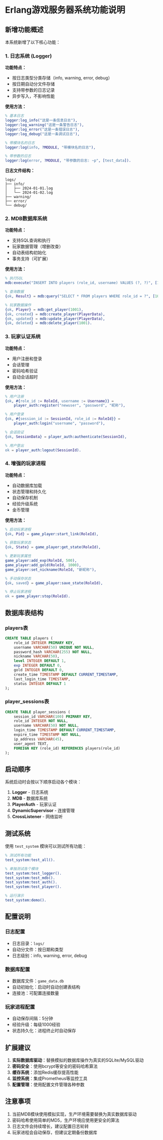 # Erlang游戏服务器系统功能说明

## 新增功能概述

本系统新增了以下核心功能：

### 1. 日志系统 (Logger)

**功能特点：**
- 按日志类型分类存储（info, warning, error, debug）
- 按日期自动分文件存储
- 支持带参数的日志记录
- 异步写入，不影响性能

**使用方法：**
```erlang
% 基本日志
logger:log_info("这是一条信息日志"),
logger:log_warning("这是一条警告日志"),
logger:log_error("这是一条错误日志"),
logger:log_debug("这是一条调试日志"),

% 带模块名的日志
logger:log(info, ?MODULE, "带模块名的日志"),

% 带参数的日志
logger:log(error, ?MODULE, "带参数的日志: ~p", [test_data]).
```

**日志文件结构：**
```
logs/
├── info/
│   ├── 2024-01-01.log
│   └── 2024-01-02.log
├── warning/
├── error/
└── debug/
```

### 2. MDB数据库系统

**功能特点：**
- 支持SQL查询和执行
- 玩家数据管理（增删改查）
- 自动表结构初始化
- 事务支持（可扩展）

**使用方法：**
```erlang
% 执行SQL
mdb:execute("INSERT INTO players (role_id, username) VALUES (?, ?)", [1001, "testuser"]),

% 查询数据
{ok, Result} = mdb:query("SELECT * FROM players WHERE role_id = ?", [1001]),

% 玩家数据操作
{ok, Player} = mdb:get_player(1001),
{ok, created} = mdb:create_player(PlayerData),
{ok, updated} = mdb:update_player(PlayerData),
{ok, deleted} = mdb:delete_player(1001).
```

### 3. 玩家认证系统

**功能特点：**
- 用户注册和登录
- 会话管理
- 密码哈希验证
- 自动会话超时

**使用方法：**
```erlang
% 用户注册
{ok, #{role_id := RoleId, username := Username}} = 
    player_auth:register("newuser", "password", "昵称"),

% 用户登录
{ok, #{session_id := SessionId, role_id := RoleId}} = 
    player_auth:login("username", "password"),

% 会话验证
{ok, SessionData} = player_auth:authenticate(SessionId),

% 用户登出
ok = player_auth:logout(SessionId).
```

### 4. 增强的玩家进程

**功能特点：**
- 自动数据库加载
- 状态管理和持久化
- 自动保存机制
- 经验升级系统
- 金币管理

**使用方法：**
```erlang
% 启动玩家进程
{ok, Pid} = game_player:start_link(RoleId),

% 获取玩家状态
{ok, State} = game_player:get_state(RoleId),

% 更新玩家属性
game_player:add_exp(RoleId, 500),
game_player:add_gold(RoleId, 1000),
game_player:set_nickname(RoleId, "新昵称"),

% 手动保存状态
{ok, saved} = game_player:save_state(RoleId),

% 停止玩家进程
ok = game_player:stop(RoleId).
```

## 数据库表结构

### players表
```sql
CREATE TABLE players (
    role_id INTEGER PRIMARY KEY,
    username VARCHAR(50) UNIQUE NOT NULL,
    password_hash VARCHAR(255) NOT NULL,
    nickname VARCHAR(50),
    level INTEGER DEFAULT 1,
    exp INTEGER DEFAULT 0,
    gold INTEGER DEFAULT 0,
    create_time TIMESTAMP DEFAULT CURRENT_TIMESTAMP,
    last_login_time TIMESTAMP,
    status INTEGER DEFAULT 1
);
```

### player_sessions表
```sql
CREATE TABLE player_sessions (
    session_id VARCHAR(100) PRIMARY KEY,
    role_id INTEGER NOT NULL,
    username VARCHAR(50) NOT NULL,
    login_time TIMESTAMP DEFAULT CURRENT_TIMESTAMP,
    expire_time TIMESTAMP NOT NULL,
    ip_address VARCHAR(45),
    user_agent TEXT,
    FOREIGN KEY (role_id) REFERENCES players(role_id)
);
```

## 启动顺序

系统启动时会按以下顺序启动各个模块：

1. **Logger** - 日志系统
2. **MDB** - 数据库系统
3. **PlayerAuth** - 玩家认证
4. **DynamicSupervisor** - 连接管理
5. **CrossListener** - 网络监听

## 测试系统

使用 `test_system` 模块可以测试所有功能：

```erlang
% 测试所有功能
test_system:test_all().

% 单独测试各个模块
test_system:test_logger().
test_system:test_mdb().
test_system:test_auth().
test_system:test_player().

% 运行演示
test_system:demo().
```

## 配置说明

### 日志配置
- 日志目录：`logs/`
- 自动分文件：按日期和类型
- 日志级别：info, warning, error, debug

### 数据库配置
- 数据库文件：`game_data.db`
- 自动初始化：启动时自动创建表结构
- 连接池：可配置连接数量

### 玩家进程配置
- 自动保存间隔：5分钟
- 经验升级：每级1000经验
- 状态持久化：进程终止时自动保存

## 扩展建议

1. **实际数据库驱动**：替换模拟的数据库操作为真实的SQLite/MySQL驱动
2. **密码安全**：使用bcrypt等安全的密码哈希算法
3. **缓存系统**：添加Redis缓存提高性能
4. **监控系统**：集成Prometheus等监控工具
5. **配置管理**：使用配置文件管理各种参数

## 注意事项

1. 当前MDB模块使用模拟实现，生产环境需要替换为真实数据库驱动
2. 密码哈希使用简单的MD5，生产环境应使用更安全的算法
3. 日志文件会持续增长，建议配置日志轮转
4. 玩家进程会自动保存，但建议定期备份数据库 
